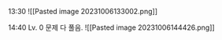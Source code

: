 13:30 
![[Pasted image 20231006133002.png]]


14:40 Lv. 0 문제 다 풀음.
![[Pasted image 20231006144426.png]]
